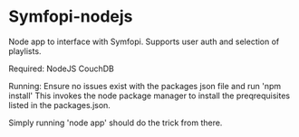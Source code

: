 Symfopi-nodejs
==============

Node app to interface with Symfopi. Supports user auth and selection of playlists.

Required:
NodeJS
CouchDB

Running:
Ensure no issues exist with the packages json file and run 'npm install' This invokes the node package manager to
install the preqrequisites listed in the packages.json.

Simply running 'node app' should do the trick from there.


